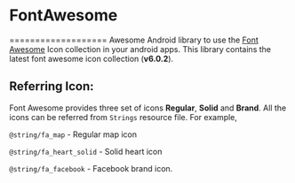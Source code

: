 # FontAwesome
===================
Awesome Android library to use the [Font Awesome](https://fontawesome.com/icons) Icon collection in your android apps. This library contains the latest font awesome icon collection (**v6.0.2**).

Referring Icon:
-----
Font Awesome provides three set of icons **Regular**, **Solid** and **Brand**. All the icons can be referred from `Strings` resource file. For example,

`@string/fa_map` - Regular map icon

`@string/fa_heart_solid` - Solid heart icon

`@string/fa_facebook` - Facebook brand icon.
